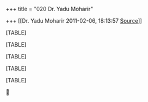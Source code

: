 +++
title = "020 Dr. Yadu Moharir"

+++
[[Dr. Yadu Moharir	2011-02-06, 18:13:57 [Source](https://groups.google.com/g/bvparishat/c/tLU7mvXUYkE)]]



[TABLE]

[TABLE]

[TABLE]

[TABLE]

[TABLE]



